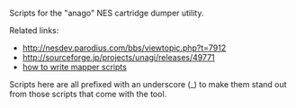 Scripts for the "anago" NES cartridge dumper utility.

Related links:

* http://nesdev.parodius.com/bbs/viewtopic.php?t=7912
* http://sourceforge.jp/projects/unagi/releases/49771
* [how to write mapper scripts](http://unagi.osdn.jp/cgi-bin/hiki/hiki.cgi?how+to+describe+mapper+scripts)

Scripts here are all prefixed with an underscore (_) to make them stand out
from those scripts that come with the tool.
